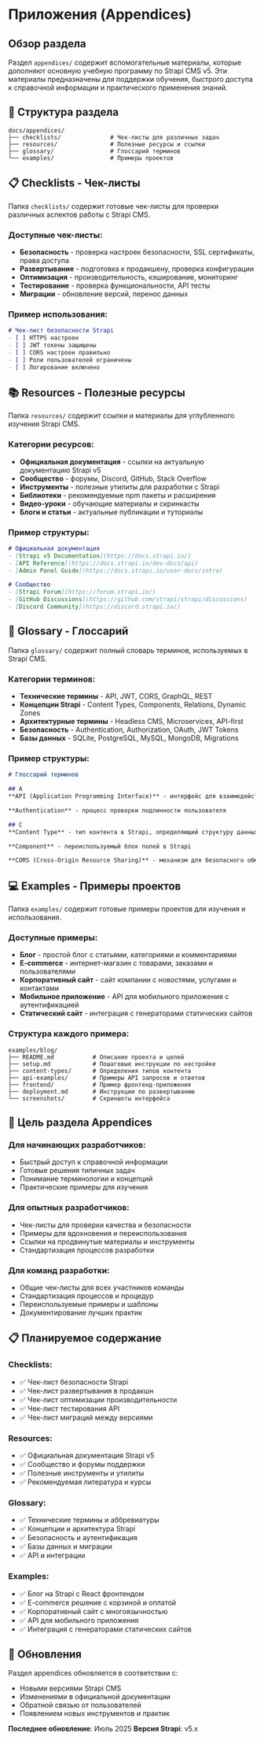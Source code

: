 # Приложения (Appendices)

## Обзор раздела

Раздел `appendices/` содержит вспомогательные материалы, которые дополняют основную учебную программу по Strapi CMS v5. Эти материалы предназначены для поддержки обучения, быстрого доступа к справочной информации и практического применения знаний.

## 📁 Структура раздела

```
docs/appendices/
├── checklists/              # Чек-листы для различных задач
├── resources/               # Полезные ресурсы и ссылки
├── glossary/                # Глоссарий терминов
└── examples/                # Примеры проектов
```

## 📋 Checklists - Чек-листы

Папка `checklists/` содержит готовые чек-листы для проверки различных аспектов работы с Strapi CMS.

### Доступные чек-листы:

- **Безопасность** - проверка настроек безопасности, SSL сертификаты, права доступа
- **Развертывание** - подготовка к продакшену, проверка конфигурации
- **Оптимизация** - производительность, кэширование, мониторинг
- **Тестирование** - проверка функциональности, API тесты
- **Миграции** - обновление версий, перенос данных

### Пример использования:
```markdown
# Чек-лист безопасности Strapi
- [ ] HTTPS настроен
- [ ] JWT токены защищены
- [ ] CORS настроен правильно
- [ ] Роли пользователей ограничены
- [ ] Логирование включено
```

## 📚 Resources - Полезные ресурсы

Папка `resources/` содержит ссылки и материалы для углубленного изучения Strapi CMS.

### Категории ресурсов:

- **Официальная документация** - ссылки на актуальную документацию Strapi v5
- **Сообщество** - форумы, Discord, GitHub, Stack Overflow
- **Инструменты** - полезные утилиты для разработки с Strapi
- **Библиотеки** - рекомендуемые npm пакеты и расширения
- **Видео-уроки** - обучающие материалы и скринкасты
- **Блоги и статьи** - актуальные публикации и туториалы

### Пример структуры:
```markdown
# Официальная документация
- [Strapi v5 Documentation](https://docs.strapi.io/)
- [API Reference](https://docs.strapi.io/dev-docs/api)
- [Admin Panel Guide](https://docs.strapi.io/user-docs/intro)

# Сообщество
- [Strapi Forum](https://forum.strapi.io/)
- [GitHub Discussions](https://github.com/strapi/strapi/discussions)
- [Discord Community](https://discord.strapi.io/)
```

## 📝 Glossary - Глоссарий

Папка `glossary/` содержит полный словарь терминов, используемых в Strapi CMS.

### Категории терминов:

- **Технические термины** - API, JWT, CORS, GraphQL, REST
- **Концепции Strapi** - Content Types, Components, Relations, Dynamic Zones
- **Архитектурные термины** - Headless CMS, Microservices, API-first
- **Безопасность** - Authentication, Authorization, OAuth, JWT Tokens
- **Базы данных** - SQLite, PostgreSQL, MySQL, MongoDB, Migrations

### Пример структуры:
```markdown
# Глоссарий терминов

## A
**API (Application Programming Interface)** - интерфейс для взаимодействия с приложением

**Authentication** - процесс проверки подлинности пользователя

## C
**Content Type** - тип контента в Strapi, определяющий структуру данных

**Component** - переиспользуемый блок полей в Strapi

**CORS (Cross-Origin Resource Sharing)** - механизм для безопасного обмена данными между доменами
```

## 💻 Examples - Примеры проектов

Папка `examples/` содержит готовые примеры проектов для изучения и использования.

### Доступные примеры:

- **Блог** - простой блог с статьями, категориями и комментариями
- **E-commerce** - интернет-магазин с товарами, заказами и пользователями
- **Корпоративный сайт** - сайт компании с новостями, услугами и контактами
- **Мобильное приложение** - API для мобильного приложения с аутентификацией
- **Статический сайт** - интеграция с генераторами статических сайтов

### Структура каждого примера:
```
examples/blog/
├── README.md           # Описание проекта и целей
├── setup.md            # Пошаговые инструкции по настройке
├── content-types/      # Определения типов контента
├── api-examples/       # Примеры API запросов и ответов
├── frontend/           # Пример фронтенд-приложения
├── deployment.md       # Инструкции по развертыванию
└── screenshots/        # Скриншоты интерфейса
```

## 🎯 Цель раздела Appendices

### Для начинающих разработчиков:
- Быстрый доступ к справочной информации
- Готовые решения типичных задач
- Понимание терминологии и концепций
- Практические примеры для изучения

### Для опытных разработчиков:
- Чек-листы для проверки качества и безопасности
- Примеры для вдохновения и переиспользования
- Ссылки на продвинутые материалы и инструменты
- Стандартизация процессов разработки

### Для команд разработки:
- Общие чек-листы для всех участников команды
- Стандартизация процессов и процедур
- Переиспользуемые примеры и шаблоны
- Документирование лучших практик

## 📋 Планируемое содержание

### Checklists:
- ✅ Чек-лист безопасности Strapi
- ✅ Чек-лист развертывания в продакшн
- ✅ Чек-лист оптимизации производительности
- ✅ Чек-лист тестирования API
- ✅ Чек-лист миграций между версиями

### Resources:
- ✅ Официальная документация Strapi v5
- ✅ Сообщество и форумы поддержки
- ✅ Полезные инструменты и утилиты
- ✅ Рекомендуемая литература и курсы

### Glossary:
- ✅ Технические термины и аббревиатуры
- ✅ Концепции и архитектура Strapi
- ✅ Безопасность и аутентификация
- ✅ Базы данных и миграции
- ✅ API и интеграции

### Examples:
- ✅ Блог на Strapi с React фронтендом
- ✅ E-commerce решение с корзиной и оплатой
- ✅ Корпоративный сайт с многоязычностью
- ✅ API для мобильного приложения
- ✅ Интеграция с генераторами статических сайтов

## 🔄 Обновления

Раздел appendices обновляется в соответствии с:
- Новыми версиями Strapi CMS
- Изменениями в официальной документации
- Обратной связью от пользователей
- Появлением новых инструментов и практик

**Последнее обновление**: Июль 2025
**Версия Strapi**: v5.x
